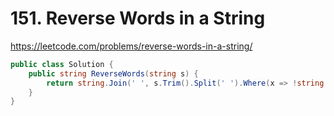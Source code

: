 # 151. Reverse Words in a String

https://leetcode.com/problems/reverse-words-in-a-string/

```c#
public class Solution {
    public string ReverseWords(string s) {
        return string.Join(' ', s.Trim().Split(' ').Where(x => !string.IsNullOrWhiteSpace(x)).Reverse());
    }
}
```